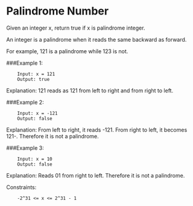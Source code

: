 # Palindrome Number

Given an integer x, return true if x is palindrome integer.

An integer is a palindrome when it reads the same backward as forward.

For example, 121 is a palindrome while 123 is not.
 

###Example 1:

        Input: x = 121
        Output: true

Explanation: 121 reads as 121 from left to right and from right to left.

###Example 2:

        Input: x = -121
        Output: false

Explanation: From left to right, it reads -121. From right to left, it becomes 121-. Therefore it is not a palindrome.

###Example 3:

        Input: x = 10
        Output: false

Explanation: Reads 01 from right to left. Therefore it is not a palindrome.
 

Constraints:

        -2^31 <= x <= 2^31 - 1